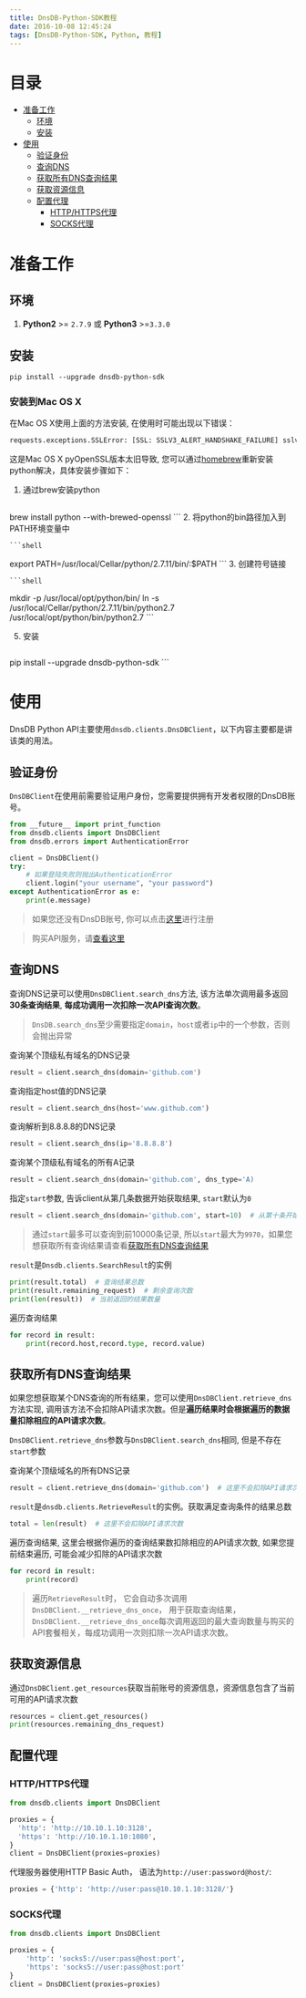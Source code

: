 ```yaml
---
title: DnsDB-Python-SDK教程
date: 2016-10-08 12:45:24
tags: [DnsDB-Python-SDK, Python, 教程]
---
```


# 目录

* [准备工作](#准备工作)
  - [环境](#环境)
  - [安装](#安装)
* [使用](#使用)
  - [验证身份](#验证身份)
  - [查询DNS](#查询DNS)
  - [获取所有DNS查询结果](#获取所有DNS查询结果)
  - [获取资源信息](#获取资源信息)
  - [配置代理](#配置代理)
    + [HTTP/HTTPS代理](#HTTP-HTTPS代理)
    + [SOCKS代理](#SOCKS代理)

# 准备工作

## 环境
1. **Python2** >= `2.7.9` 或 **Python3** >=`3.3.0`

## 安装
    
```shell
pip install --upgrade dnsdb-python-sdk
```

### 安装到Mac OS X
在Mac OS X使用上面的方法安装, 在使用时可能出现以下错误：
```python
requests.exceptions.SSLError: [SSL: SSLV3_ALERT_HANDSHAKE_FAILURE] sslv3 alert handshake failure (_ssl.c:590)
```
这是Mac OS X pyOpenSSL版本太旧导致, 您可以通过[homebrew](http://brew.sh)重新安装python解决，具体安装步骤如下：

1. 通过brew安装python

    ```shell
brew install python --with-brewed-openssl
    ```
2. 将python的bin路径加入到PATH环境变量中

    ```shell
export PATH=/usr/local/Cellar/python/2.7.11/bin/:$PATH
    ```
3. 创建符号链接

    ```shell
mkdir -p /usr/local/opt/python/bin/
ln -s /usr/local/Cellar/python/2.7.11/bin/python2.7 /usr/local/opt/python/bin/python2.7
    ```

5. 安装
    ```shell
pip install --upgrade dnsdb-python-sdk
    ```

# 使用

DnsDB Python API主要使用`dnsdb.clients.DnsDBClient`，以下内容主要都是讲该类的用法。

## 验证身份

`DnsDBClient`在使用前需要验证用户身份，您需要提供拥有开发者权限的DnsDB账号。

```python
from __future__ import print_function
from dnsdb.clients import DnsDBClient
from dnsdb.errors import AuthenticationError

client = DnsDBClient()
try:
    # 如果登陆失败则抛出AuthenticationError
    client.login("your username", "your password")
except AuthenticationError as e:
    print(e.message)
```
> 如果您还没有DnsDB账号, 你可以点击[这里](https://dnsdb.io/register)进行注册

> 购买API服务，请[查看这里](https://dnsdb.io/apiservice)

## 查询DNS

查询DNS记录可以使用`DnsDBClient.search_dns`方法, 该方法单次调用最多返回**30条查询结果**, **每成功调用一次扣除一次API查询次数**。

> `DnsDB.search_dns`至少需要指定`domain`，`host`或者`ip`中的一个参数，否则会抛出异常

查询某个顶级私有域名的DNS记录
```python
result = client.search_dns(domain='github.com')
```

查询指定host值的DNS记录
```python
result = client.search_dns(host='www.github.com')
```

查询解析到8.8.8.8的DNS记录
```python
result = client.search_dns(ip='8.8.8.8')
```
查询某个顶级私有域名的所有A记录
```python
result = client.search_dns(domain='github.com', dns_type='A)
```

指定`start`参数, 告诉client从第几条数据开始获取结果, `start`默认为`0`
```python
result = client.search_dns(domain='github.com', start=10)  # 从第十条开始取回
```
> 通过`start`最多可以查询到前10000条记录, 所以`start`最大为`9970`，如果您想获取所有查询结果请查看[获取所有DNS查询结果](#获取所有dns查询结果)

`result`是`Dnsdb.clients.SearchResult`的实例
```python
print(result.total)  # 查询结果总数
print(result.remaining_request)  # 剩余查询次数
print(len(result))  # 当前返回的结果数量
```
遍历查询结果

```python
for record in result:
    print(record.host,record.type, record.value)
```

## 获取所有DNS查询结果

如果您想获取某个DNS查询的所有结果，您可以使用`DnsDBClient.retrieve_dns`方法实现, 调用该方法不会扣除API请求次数。但是**遍历结果时会根据遍历的数据量扣除相应的API请求次数**。

`DnsDBClient.retrieve_dns`参数与`DnsDBClient.search_dns`相同, 但是不存在`start`参数

查询某个顶级域名的所有DNS记录
```python
result = client.retrieve_dns(domain='github.com')  # 这里不会扣除API请求次数
```

`result`是`dnsdb.clients.RetrieveResult`的实例。获取满足查询条件的结果总数
```python
total = len(result)  # 这里不会扣除API请求次数
```

遍历查询结果, 这里会根据你遍历的查询结果数扣除相应的API请求次数, 如果您提前结束遍历, 可能会减少扣除的API请求次数
```python
for record in result:
    print(record)
```

> 遍历`RetrieveResult`时， 它会自动多次调用`DnsDBClient.__retrieve_dns_once`， 用于获取查询结果， `DnsDBClient.__retrieve_dns_once`每次调用返回的最大查询数量与购买的API套餐相关，每成功调用一次则扣除一次API请求次数。


## 获取资源信息

通过`DnsDBClient.get_resources`获取当前账号的资源信息，资源信息包含了当前可用的API请求次数

```python
resources = client.get_resources()
print(resources.remaining_dns_request)
```

## 配置代理

### HTTP/HTTPS代理

```python
from dnsdb.clients import DnsDBClient

proxies = {
  'http': 'http://10.10.1.10:3128',
  'https': 'http://10.10.1.10:1080',
}
client = DnsDBClient(proxies=proxies)
```

代理服务器使用HTTP Basic Auth， 语法为`http://user:password@host/`:

```python
proxies = {'http': 'http://user:pass@10.10.1.10:3128/'}
```

### SOCKS代理

```python
from dnsdb.clients import DnsDBClient

proxies = {
    'http': 'socks5://user:pass@host:port',
    'https': 'socks5://user:pass@host:port'
}
client = DnsDBClient(proxies=proxies)
```

